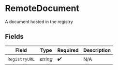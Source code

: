 # RemoteDocument

A document hosted in the registry


## Fields

| Field              | Type               | Required           | Description        |
| ------------------ | ------------------ | ------------------ | ------------------ |
| `RegistryURL`      | *string*           | :heavy_check_mark: | N/A                |